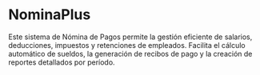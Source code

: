 # NominaPlus
Este sistema de Nómina de Pagos permite la gestión eficiente de salarios, deducciones, impuestos y retenciones de empleados. Facilita el cálculo automático de sueldos, la generación de recibos de pago y la creación de reportes detallados por período. 
